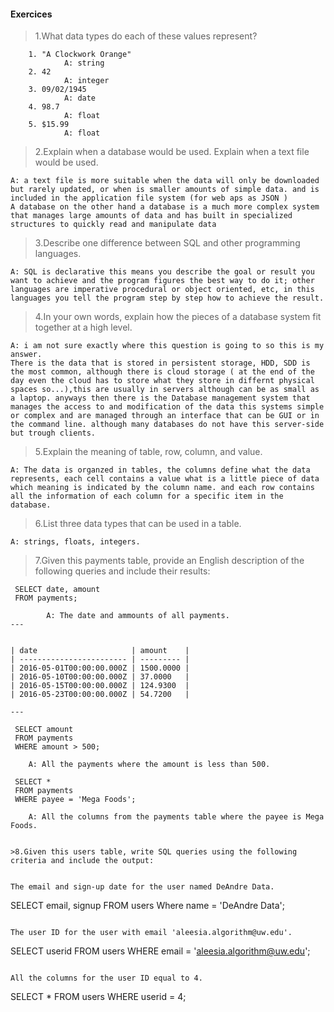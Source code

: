 #### Exercices

>1.What data types do each of these values represent?

```
    1. "A Clockwork Orange"
            A: string
    2. 42
            A: integer
    3. 09/02/1945
            A: date
    4. 98.7
            A: float
    5. $15.99
            A: float
```

>2.Explain when a database would be used. Explain when a text file would be used.

    A: a text file is more suitable when the data will only be downloaded but rarely updated, or when is smaller amounts of simple data. and is included in the application file system (for web aps as JSON )
    A database on the other hand a database is a much more complex system that manages large amounts of data and has built in specialized structures to quickly read and manipulate data

>3.Describe one difference between SQL and other programming languages.

    A: SQL is declarative this means you describe the goal or result you want to achieve and the program figures the best way to do it; other languages are imperative procedural or object oriented, etc, in this languages you tell the program step by step how to achieve the result.

>4.In your own words, explain how the pieces of a database system fit together at a high level.

    A: i am not sure exactly where this question is going to so this is my answer.
    There is the data that is stored in persistent storage, HDD, SDD is the most common, although there is cloud storage ( at the end of the day even the cloud has to store what they store in differnt physical spaces so...),this are usually in servers although can be as small as a laptop. anyways then there is the Database management system that manages the access to and modification of the data this systems simple or complex and are managed through an interface that can be GUI or in the command line. although many databases do not have this server-side but trough clients.

>5.Explain the meaning of table, row, column, and value.

    A: The data is organzed in tables, the columns define what the data represents, each cell contains a value what is a little piece of data which meaning is indicated by the column name. and each row contains all the information of each column for a specific item in the database.

>6.List three data types that can be used in a table.

    A: strings, floats, integers.

>7.Given this payments table, provide an English description of the following queries and include their results:

     SELECT date, amount
     FROM payments;
```
        A: The date and ammounts of all payments.
---


| date                     | amount    |
| ------------------------ | --------- |
| 2016-05-01T00:00:00.000Z | 1500.0000 |
| 2016-05-10T00:00:00.000Z | 37.0000   |
| 2016-05-15T00:00:00.000Z | 124.9300  |
| 2016-05-23T00:00:00.000Z | 54.7200   |

---
```
     SELECT amount
     FROM payments
     WHERE amount > 500;

        A: All the payments where the amount is less than 500.

     SELECT *
     FROM payments
     WHERE payee = 'Mega Foods';

        A: All the columns from the payments table where the payee is Mega Foods.
```

>8.Given this users table, write SQL queries using the following criteria and include the output:


The email and sign-up date for the user named DeAndre Data.

```
SELECT email, signup
FROM users
Where name = 'DeAndre Data';
```

The user ID for the user with email 'aleesia.algorithm@uw.edu'.

```
SELECT userid
FROM users
WHERE email = 'aleesia.algorithm@uw.edu';
```

All the columns for the user ID equal to 4.

```
SELECT *
FROM users
WHERE userid = 4;
```